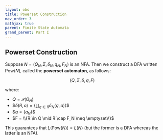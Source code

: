 ```yaml
---
layout: obs
title: Powerset Construction
nav_order: 3
mathjax: true
parent: Finite State Automata
grand_parent: Part I
---
```


## Powerset Construction

Suppose $N = (Q_N,\,\Sigma,\,\delta_N,\,q_N,\,F_N)$ is an NFA.  Then we construct a DFA written $\mathsf{Pow}(N)$, called the __powerset automaton__, as follows:

$$
    (Q,\,\Sigma,\,\delta,\,q,\,F)
$$

where:
* $Q = \mathcal{P}(Q_N)$
* \$$\delta(R,a) = \{\bigcup_{q \in R} \delta_N(q,a)\}$$
* \$$q = \{q_N\}$$
* $F = \\{R \in Q \mid R \cap F_N \neq \emptyset\\}$

This guarantees that $L(\mathsf{Pow}(N)) = L(N)$ (but the former is a DFA whereas the latter is an NFA).